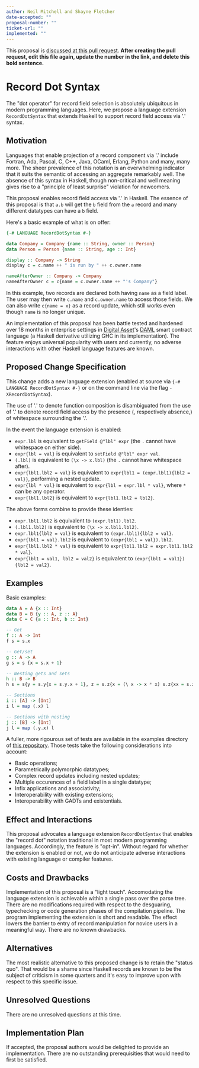 ```yaml
---
author: Neil Mitchell and Shayne Fletcher
date-accepted: ""
proposal-number: ""
ticket-url: ""
implemented: ""
---
```


This proposal is [discussed at this pull request](https://github.com/ghc-proposals/ghc-proposals/pull/0>).
**After creating the pull request, edit this file again, update the number in
the link, and delete this bold sentence.**

# Record Dot Syntax

The "dot operator" for record field selection is absolutely ubiquitous in modern programming languages. Here, we propose a language extension `RecordDotSyntax` that extends Haskell to support record field access via '.' syntax.

## Motivation

Languages that enable projection of a record component via '.' include Fortran, Ada, Pascal, C, C++, Java, OCaml, Erlang, Python and many, many more. The sheer prevalence of this notation is an overwhelming indicator that it suits the semantic of accessing an aggregate remarkably well. The absence of this syntax in Haskell, though non-critical and well meaning gives rise to a "principle of least surprise" violation for newcomers.

This proposal enables record field access via '.' in Haskell. The essence of this proposal is that `a.b` will get the `b` field from the `a` record and many different datatypes can have a `b` field.

Here's a basic example of what is on offer:

```haskell
{-# LANGUAGE RecordDotSyntax #-}

data Company = Company {name :: String, owner :: Person}
data Person = Person {name :: String, age :: Int}

display :: Company -> String
display c = c.name ++ " is run by " ++ c.owner.name

nameAfterOwner :: Company -> Company
nameAfterOwner c = c{name = c.owner.name ++ "'s Company"}
```

In this example, two records are declared both having `name` as a field label. The user may then write `c.name` and `c.owner.name` to access those fields. We can also write `c{name = x}` as a record update, which still works even though `name` is no longer unique.

An implementation of this proposal has been battle tested and hardened over 18 months in enterprise settings in [Digital Asset](https://digitalasset.com/)'s [DAML](https://daml.com/) smart contract language (a Haskell derivative utilizing GHC in its implementation). The feature enjoys universal popularity with users and currently, no adverse interactions with other Haskell language features are known.

## Proposed Change Specification

This change adds a new language extension (enabled at source via `{-# LANGUAGE RecordDotSyntax #-}` or on the command line via the flag `-XRecordDotSyntax`).

The use of '.' to denote function composition is disambiguated from the use of '.' to denote record field access by the presence (, respectively absence,) of whitespace surrounding the '.'.

In the event the language extension is enabled:

* `expr.lbl` is equivalent to `getField @"lbl" expr` (the `.` cannot have whitespace on either side).
* `expr{lbl = val}` is equivalent to `setField @"lbl" expr val`.
* `(.lbl)` is equivalent to `(\x -> x.lbl)` (the `.` cannot have whitespace after).
* `expr{lbl1.lbl2 = val}` is equivalent to `expr{lbl1 = (expr.lbl1){lbl2 = val}}`, performing a nested update.
* `expr{lbl * val}` is equivalent to `expr{lbl = expr.lbl * val}`, where `*` can be any operator.
* `expr{lbl1.lbl2}` is equivalent to `expr{lbl1.lbl2 = lbl2}`.

The above forms combine to provide these identies:

* `expr.lbl1.lbl2` is equivalent to `(expr.lbl1).lbl2`.
* `(.lbl1.lbl2)` is equivalent to `(\x -> x.lbl1.lbl2)`.
* `expr.lbl1{lbl2 = val}` is equivalent to `(expr.lbl1){lbl2 = val}`.
* `expr{lbl1 = val}.lbl2` is equivalent to `(expr{lbl1 = val}).lbl2`.
* `expr{lbl1.lbl2 * val}` is equivalent to `expr{lbl1.lbl2 = expr.lbl1.lbl2 * val}`.
* `expr{lbl1 = val1, lbl2 = val2}` is equivalent to `(expr{lbl1 = val1}){lbl2 = val2}`.

## Examples

Basic examples:

```haskell
data A = A {x :: Int}
data B = B {y :: A, z :: A}
data C = C {a :: Int, b :: Int}

-- Get
f :: A -> Int
f s = s.x

-- Get/set
g :: A -> A
g s = s {x = s.x + 1}

-- Nesting gets and sets
h :: B -> B
h s = s{y = s.y{x = s.y.x + 1}, z = s.z{x = (\ x -> x * x) s.z{xx = s.z.x}.x}}

-- Sections
i :: [A] -> [Int]
i l = map (.x) l

-- Sections with nesting
j :: [B] -> [Int]
j l = map (.y.x) l
```

A fuller, more rigourous set of tests are available in the examples directory of [this repository](https://github.com/ndmitchell/record-dot-preprocessor). Those tests take the following considerations into account:

* Basic operations;
* Parametrically polymorphic datatypes;
* Complex record updates including nested updates;
* Multiple occurences of a field label in a single datatype;
* Infix applications and associativity;
* Interoperability with existing extensions;
* Interoperability with GADTs and existentials.

## Effect and Interactions

This proposal advocates a language extension `RecordDotSyntax` that enables the "record dot" notation traditional in most modern programming languages. Accordingly, the feature is "opt-in". Without regard for whether the extension is enabled or not, we do not anticipate adverse interactions with existing language or compiler features.

## Costs and Drawbacks

Implementation of this proposal is a "light touch". Accomodating the language extension is achievable within a single pass over the parse tree. There are no modifications required with respect to the desguaring, typechecking or code generation phases of the compilation pipeline. The program implementing the extension is short and readable. The effect lowers the barrier to entry of record manipulation for novice users in a meaningful way. There are no known drawbacks.

## Alternatives

The most realistic alternative to this proposed change is to retain the "status quo". That would be a shame since Haskell records are known to be the subject of criticism in some quarters and it's easy to improve upon with respect to this specific issue.

## Unresolved Questions

There are no unresolved questions at this time.

## Implementation Plan

If accepted, the proposal authors would be delighted to provide an implementation. There are no outstanding prerequisities that would need to first be satisfied.
